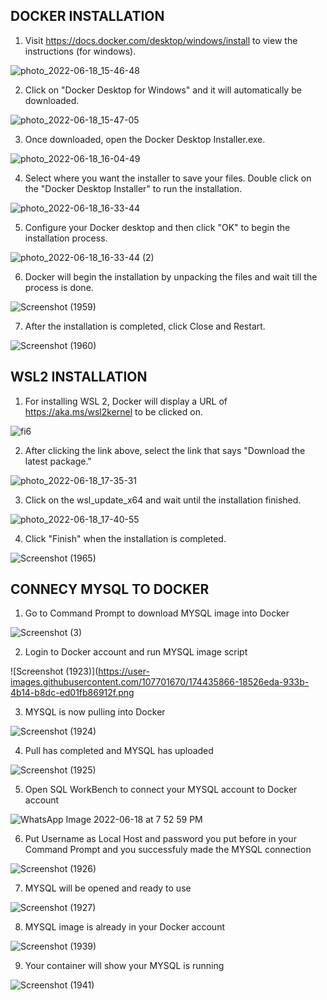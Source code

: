 ## DOCKER INSTALLATION

1) Visit https://docs.docker.com/desktop/windows/install to view the instructions (for windows).

![photo_2022-06-18_15-46-48](https://user-images.githubusercontent.com/104122185/174428310-8499a7d7-213c-49c6-8126-0d34d960bca6.jpg)


2) Click on "Docker Desktop for Windows" and it will automatically be downloaded.

![photo_2022-06-18_15-47-05](https://user-images.githubusercontent.com/104122185/174428353-d080fdd2-ff6a-4b8b-b4a0-f815d2e9a2a9.jpg)


3) Once downloaded, open the Docker Desktop Installer.exe.

![photo_2022-06-18_16-04-49](https://user-images.githubusercontent.com/104122185/174428848-707420de-885d-40c5-9380-a14321aec58c.jpg)


4) Select where you want the installer to save your files. Double click on the "Docker Desktop Installer" to run the installation.

![photo_2022-06-18_16-33-44](https://user-images.githubusercontent.com/104122185/174429828-964d09a8-db34-4cf0-bc05-0f284cf6e5e8.jpg)


5) Configure your Docker desktop and then click "OK" to begin the installation process.

![photo_2022-06-18_16-33-44 (2)](https://user-images.githubusercontent.com/104122185/174429841-a205d435-6d85-46d5-b50a-fcc0682c27b3.jpg)


6) Docker will begin the installation by unpacking the files and wait till the process is done.

![Screenshot (1959)](https://user-images.githubusercontent.com/104122185/174429877-1e54cd27-559b-46d2-be9f-0f0aad69ca47.png)


7) After the installation is completed, click Close and Restart.

![Screenshot (1960)](https://user-images.githubusercontent.com/104122185/174429882-2f4712d2-df51-4f69-9cb7-7bfab5945920.png)


## WSL2 INSTALLATION

1) For installing WSL 2, Docker will display a URL of https://aka.ms/wsl2kernel to be clicked on.

![fi6](https://user-images.githubusercontent.com/104122185/174431467-6b6529ed-c0fa-4d75-beba-30e1cf3c7ad1.jpg)


2) After clicking the link above, select the link that says "Download the latest package."

![photo_2022-06-18_17-35-31](https://user-images.githubusercontent.com/104122185/174431903-50a10557-a999-441c-bc63-c7e5baa54344.jpg)


3) Click on the wsl_update_x64 and wait until the installation finished.

![photo_2022-06-18_17-40-55](https://user-images.githubusercontent.com/104122185/174432134-9ef4a345-bc71-46fc-862e-b9e98d35d9a8.jpg)


4) Click "Finish" when the installation is completed.

![Screenshot (1965)](https://user-images.githubusercontent.com/104122185/174432416-087a519e-e8ba-4ee1-967e-4a577dde454d.png)

## CONNECY MYSQL TO DOCKER

1) Go to Command Prompt to download MYSQL image into Docker

![Screenshot (3)](https://user-images.githubusercontent.com/107701670/174435837-4db905c7-ed2b-4dae-bb3b-42ea2837cb97.png)

2) Login to Docker account and run MYSQL image script 

![Screenshot (1923)](https://user-images.githubusercontent.com/107701670/174435866-18526eda-933b-4b14-b8dc-ed01fb86912f.png

3) MYSQL is now pulling into Docker

![Screenshot (1924)](https://user-images.githubusercontent.com/107701670/174435817-f0f05dcd-8241-4de8-9126-a8c1e22fa495.png)

4) Pull has completed and MYSQL has uploaded

![Screenshot (1925)](https://user-images.githubusercontent.com/107701670/174435894-5cb753ec-0e78-4c30-966e-d91012ee1fe3.png)

5) Open SQL WorkBench to connect your MYSQL account to Docker account

![WhatsApp Image 2022-06-18 at 7 52 59 PM](https://user-images.githubusercontent.com/107701670/174436603-78719f22-7bfb-44c1-8f5c-19289040306c.jpeg)

6) Put Username as Local Host and password you put before in your Command Prompt and you successfuly made the MYSQL connection

![Screenshot (1926)](https://user-images.githubusercontent.com/107701670/174435921-c663792f-6d13-4bd9-a8f7-4b9abc24fd9c.png)

7) MYSQL will be opened and ready to use

![Screenshot (1927)](https://user-images.githubusercontent.com/107701670/174435967-81a9b26b-48c1-412b-9e7c-a31eeb27917b.png)

8) MYSQL image is already in your Docker account

![Screenshot (1939)](https://user-images.githubusercontent.com/107701670/174435941-3cced452-a535-41c2-a987-bfcd5ae9fb0f.png)

9) Your container will show your MYSQL is running

![Screenshot (1941)](https://user-images.githubusercontent.com/107701670/174435949-69428f5c-a116-492b-9e43-c205e7e9a0cd.png)







